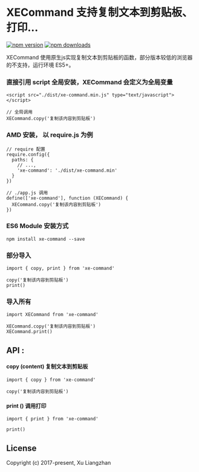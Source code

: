 # XECommand 支持复制文本到剪贴板、打印...

[![npm version](https://img.shields.io/npm/v/xe-command.svg?style=flat-square)](https://www.npmjs.org/package/xe-command)
[![npm downloads](https://img.shields.io/npm/dm/xe-command.svg?style=flat-square)](http://npm-stat.com/charts.html?package=xe-command)

XECommand 使用原生js实现复制文本到剪贴板的函数，部分版本较低的浏览器的不支持，运行环境 ES5+。

### 直接引用 script 全局安装，XECommand 会定义为全局变量
``` shell
<script src="./dist/xe-command.min.js" type="text/javascript"></script>

// 全局调用
XECommand.copy('复制该内容到剪贴板')
```

### AMD 安装， 以 require.js 为例
``` shell
// require 配置
require.config({
  paths: {
    // ...,
    'xe-command': './dist/xe-command.min'
  }
})

// ./app.js 调用
define(['xe-command'], function (XECommand) {
  XECommand.copy('复制该内容到剪贴板')
})
```

### ES6 Module 安装方式
``` shell
npm install xe-command --save
```

### 部分导入
``` shell
import { copy, print } from 'xe-command'

copy('复制该内容到剪贴板')
print()
```

### 导入所有
``` shell
import XECommand from 'xe-command'

XECommand.copy('复制该内容到剪贴板')
XECommand.print()
```

## API :
#### copy (content) 复制文本到剪贴板
```shell
import { copy } from 'xe-command'

copy('复制该内容到剪贴板')
```

#### print () 调用打印
```shell
import { print } from 'xe-command'

print()
```

## License
Copyright (c) 2017-present, Xu Liangzhan
